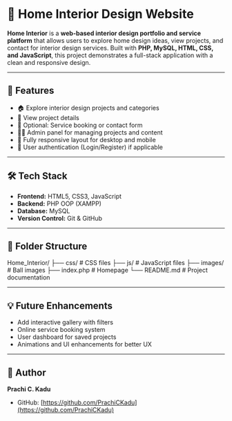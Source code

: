 # 🏡 Home Interior Design Website

**Home Interior** is a **web-based interior design portfolio and service platform** that allows users to explore home design ideas, view projects, and contact for interior design services. Built with **PHP, MySQL, HTML, CSS, and JavaScript**, this project demonstrates a full-stack application with a clean and responsive design.

---

## 🚀 Features
- 🏠 Explore interior design projects and categories
- 📸 View project details
- 🛒 Optional: Service booking or contact form
- 👩‍💻 Admin panel for managing projects and content
- 📱 Fully responsive layout for desktop and mobile
- 🔐 User authentication (Login/Register) if applicable

---

## 🛠️ Tech Stack
- **Frontend:** HTML5, CSS3, JavaScript
- **Backend:** PHP OOP (XAMPP)
- **Database:** MySQL
- **Version Control:** Git & GitHub

---

## 📁 Folder Structure

Home_Interior/
├── css/ # CSS files
├── js/ # JavaScript files
├── images/ # Ball images
├── index.php # Homepage
└── README.md # Project documentation


---

## 💡 Future Enhancements
- Add interactive gallery with filters
- Online service booking system
- User dashboard for saved projects
- Animations and UI enhancements for better UX

---

## 📌 Author
**Prachi C. Kadu**  
- GitHub: [https://github.com/PrachiCKadu](https://github.com/PrachiCKadu)  
